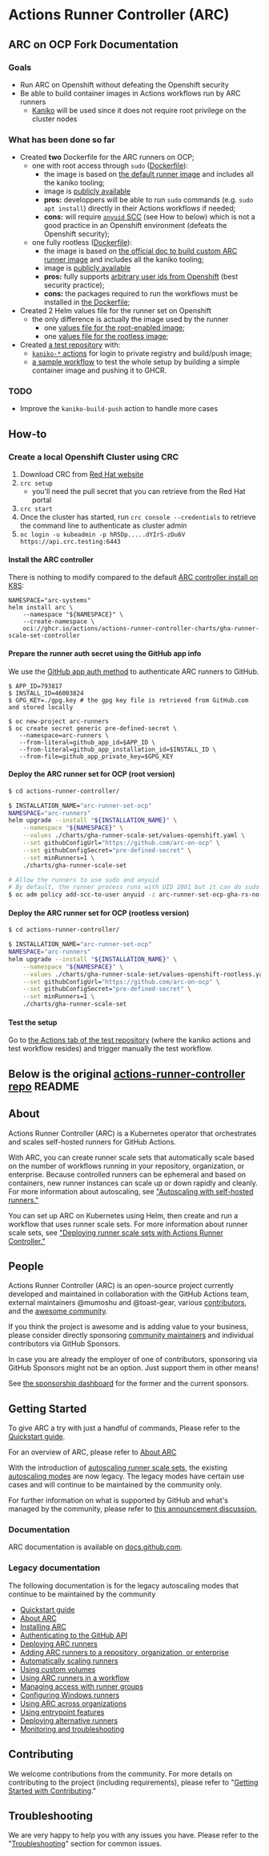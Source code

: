 # Actions Runner Controller (ARC)

## ARC on OCP Fork Documentation


### Goals
* Run ARC on Openshift without defeating the Openshift security
* Be able to build container images in Actions workflows run by ARC runners
    * [Kaniko](https://github.com/GoogleContainerTools/kaniko) will be used since it does not require root privilege on the cluster nodes

### What has been done so far
* Created **two** Dockerfile for the ARC runners on OCP;
	 * one with root access through `sudo` ([Dockerfile](./runner/actions-runner-openshift.ubuntu-22.04.dockerfile)):
	    * the image is based on [the default runner image](https://ghcr.io/actions/actions-runner:latest) and includes all the kaniko tooling;
	    * image is [publicly available](https://github.com/orgs/arc-on-ocp/packages/container/package/actions-runner-controller%2Farc-runner-ocp)
	    * **pros:** developpers will be able to run `sudo` commands (e.g. `sudo apt install`) directly in their Actions workflows if needed;
	     * **cons:** will require [`anyuid` SCC](https://docs.openshift.com/container-platform/4.14/authentication/managing-security-context-constraints.html) (see How to below) which is not a good practice in an Openshift environment (defeats the Openshift security);
	 * one fully rootless ([Dockerfile](./runner/actions-runner-openshift-rootless.ubuntu-22.04.dockerfile)):
	    * the image is based on [the official doc to build custom ARC runner image](https://docs.github.com/en/enterprise-cloud@latest/actions/hosting-your-own-runners/managing-self-hosted-runners-with-actions-runner-controller/about-actions-runner-controller#creating-your-own-runner-image) and includes all the kaniko tooling;
	    * image is [publicly available](https://github.com/orgs/arc-on-ocp/packages/container/package/actions-runner-controller%2Farc-runner-ocp-rootless)	    
	    * **pros:** fully supports [arbitrary user ids from Openshift](https://docs.openshift.com/container-platform/4.14/openshift_images/create-images.html#use-uid_create-images) (best security practice);
	     * **cons:** the packages required to run the workflows must be installed in [the Dockerfile](https://github.com/arc-on-ocp/actions-runner-controller/blob/master/runner/actions-runner-openshift-rootless.ubuntu-22.04.dockerfile#L18);
 * Created 2 Helm values file for the runner set on Openshift
	 * the only difference is actually the image used by the runner
	   * one [values file for the root-enabled image](./charts/gha-runner-scale-set/values-openshift.yaml);
	   * one [values file for the rootless image](./charts/gha-runner-scale-set/values-openshift-rootless.yaml);
 * Created [a test repository](https://github.com/arc-on-ocp/arc-on-openshift-test-actions-workflow/) with:
   *  [`kaniko-*` actions](https://github.com/arc-on-ocp/arc-on-openshift-test-actions-workflow/tree/main/.github/actions) for login to private registry and build/push image;
   * [a sample workflow](https://github.com/arc-on-ocp/arc-on-openshift-test-actions-workflow/blob/main/.github/workflows/arc-runner-set-ocp-test-with-actions.yml) to test the whole setup by building a simple container image and pushing it to GHCR.

### TODO

* Improve the `kaniko-build-push` action to handle more cases

## How-to

### Create a local Openshift Cluster using CRC
1. Download CRC from [Red Hat website](https://developers.redhat.com/products/openshift-local/overview)
2. `crc setup`
	* you'll need the pull secret that you can retrieve from the Red Hat portal
3. `crc start`
4. Once the cluster has started, run `crc console --credentials` to retrieve the command line to authenticate as cluster admin
5. `oc login -u kubeadmin -p hR5Dp.....dYIrS-zDu6V https://api.crc.testing:6443` 

#### Install the ARC controller
There is nothing to modify compared to the default [ARC controller install on K8S](https://docs.github.com/en/enterprise-cloud@latest/actions/hosting-your-own-runners/managing-self-hosted-runners-with-actions-runner-controller/quickstart-for-actions-runner-controller#installing-actions-runner-controller):

```
NAMESPACE="arc-systems"
helm install arc \
    --namespace "${NAMESPACE}" \
    --create-namespace \
    oci://ghcr.io/actions/actions-runner-controller-charts/gha-runner-scale-set-controller
```

#### Prepare the runner auth secret using the GitHub app info

We use the [GitHub app auth method](https://docs.github.com/en/enterprise-cloud@latest/actions/hosting-your-own-runners/managing-self-hosted-runners-with-actions-runner-controller/authenticating-to-the-github-api#authenticating-arc-with-a-github-app) to authenticate ARC runners to GitHub.

```
$ APP_ID=793817
$ INSTALL_ID=46003824
$ GPG_KEY=./gpg.key # the gpg key file is retrieved from GitHub.com and stored locally

$ oc new-project arc-runners
$ oc create secret generic pre-defined-secret \
   --namespace=arc-runners \
   --from-literal=github_app_id=$APP_ID \
   --from-literal=github_app_installation_id=$INSTALL_ID \
   --from-file=github_app_private_key=$GPG_KEY
```

#### Deploy the ARC runner set for OCP (root version)

```bash
$ cd actions-runner-controller/

$ INSTALLATION_NAME="arc-runner-set-ocp"
NAMESPACE="arc-runners"
helm upgrade --install "${INSTALLATION_NAME}" \
    --namespace "${NAMESPACE}" \
    --values ./charts/gha-runner-scale-set/values-openshift.yaml \
    --set githubConfigUrl="https://github.com/arc-on-ocp" \
    --set githubConfigSecret="pre-defined-secret" \
    --set minRunners=1 \
    ./charts/gha-runner-scale-set

# Allow the runners to use sudo and anyuid
# By default, the runner process runs with UID 1001 but it can do sudo for certain tasks 
$ oc adm policy add-scc-to-user anyuid -z arc-runner-set-ocp-gha-rs-no-permission -n arc-runners
```

#### Deploy the ARC runner set for OCP (rootless version)
```bash
$ cd actions-runner-controller/

$ INSTALLATION_NAME="arc-runner-set-ocp"
NAMESPACE="arc-runners"
helm upgrade --install "${INSTALLATION_NAME}" \
    --namespace "${NAMESPACE}" \
    --values ./charts/gha-runner-scale-set/values-openshift-rootless.yaml \
    --set githubConfigUrl="https://github.com/arc-on-ocp" \
    --set githubConfigSecret="pre-defined-secret" \
    --set minRunners=1 \
    ./charts/gha-runner-scale-set
```

#### Test the setup
Go to [the Actions tab of the test repository](https://github.com/arc-on-ocp/arc-on-openshift-test-actions-workflow/actions/workflows/arc-runner-set-ocp-test-with-actions.yml) (where the kaniko actions and test workflow resides) and trigger manually the test workflow. 

## Below is the original [actions-runner-controller repo](https://github.com/actions/actions-runner-controller/) README

## About

Actions Runner Controller (ARC) is a Kubernetes operator that orchestrates and scales self-hosted runners for GitHub Actions.

With ARC, you can create runner scale sets that automatically scale based on the number of workflows running in your repository, organization, or enterprise. Because controlled runners can be ephemeral and based on containers, new runner instances can scale up or down rapidly and cleanly. For more information about autoscaling, see ["Autoscaling with self-hosted runners."](https://docs.github.com/en/actions/hosting-your-own-runners/managing-self-hosted-runners/autoscaling-with-self-hosted-runners)

You can set up ARC on Kubernetes using Helm, then create and run a workflow that uses runner scale sets. For more information about runner scale sets, see ["Deploying runner scale sets with Actions Runner Controller."](https://docs.github.com/en/actions/hosting-your-own-runners/managing-self-hosted-runners-with-actions-runner-controller/deploying-runner-scale-sets-with-actions-runner-controller#runner-scale-set)
## People

Actions Runner Controller (ARC) is an open-source project currently developed and maintained in collaboration with the GitHub Actions team, external maintainers @mumoshu and @toast-gear, various [contributors](https://github.com/actions/actions-runner-controller/graphs/contributors), and the [awesome community](https://github.com/actions/actions-runner-controller/discussions).

If you think the project is awesome and is adding value to your business, please consider directly sponsoring [community maintainers](https://github.com/sponsors/actions-runner-controller) and individual contributors via GitHub Sponsors.

In case you are already the employer of one of contributors, sponsoring via GitHub Sponsors might not be an option. Just support them in other means!

See [the sponsorship dashboard](https://github.com/sponsors/actions-runner-controller) for the former and the current sponsors.

## Getting Started

To give ARC a try with just a handful of commands, Please refer to the [Quickstart guide](https://docs.github.com/en/actions/hosting-your-own-runners/managing-self-hosted-runners-with-actions-runner-controller/quickstart-for-actions-runner-controller).

For an overview of ARC, please refer to [About ARC](https://docs.github.com/en/actions/hosting-your-own-runners/managing-self-hosted-runners-with-actions-runner-controller/about-actions-runner-controller)

With the introduction of [autoscaling runner scale sets](https://github.com/actions/actions-runner-controller/discussions/2775), the existing [autoscaling modes](./docs/automatically-scaling-runners.md) are now legacy. The legacy modes have certain use cases and will continue to be maintained by the community only.

For further information on what is supported by GitHub and what's managed by the community, please refer to [this announcement discussion.](https://github.com/actions/actions-runner-controller/discussions/2775)

### Documentation

ARC documentation is available on [docs.github.com](https://docs.github.com/en/actions/hosting-your-own-runners/managing-self-hosted-runners-with-actions-runner-controller/quickstart-for-actions-runner-controller).

### Legacy documentation

The following documentation is for the legacy autoscaling modes that continue to be maintained by the community

- [Quickstart guide](/docs/quickstart.md)
- [About ARC](/docs/about-arc.md)
- [Installing ARC](/docs/installing-arc.md)
- [Authenticating to the GitHub API](/docs/authenticating-to-the-github-api.md)
- [Deploying ARC runners](/docs/deploying-arc-runners.md)
- [Adding ARC runners to a repository, organization, or enterprise](/docs/choosing-runner-destination.md)
- [Automatically scaling runners](/docs/automatically-scaling-runners.md)
- [Using custom volumes](/docs/using-custom-volumes.md)
- [Using ARC runners in a workflow](/docs/using-arc-runners-in-a-workflow.md)
- [Managing access with runner groups](/docs/managing-access-with-runner-groups.md)
- [Configuring Windows runners](/docs/configuring-windows-runners.md)
- [Using ARC across organizations](/docs/using-arc-across-organizations.md)
- [Using entrypoint features](/docs/using-entrypoint-features.md)
- [Deploying alternative runners](/docs/deploying-alternative-runners.md)
- [Monitoring and troubleshooting](/docs/monitoring-and-troubleshooting.md)

## Contributing

We welcome contributions from the community. For more details on contributing to the project (including requirements), please refer to "[Getting Started with Contributing](https://github.com/actions/actions-runner-controller/blob/master/CONTRIBUTING.md)."

## Troubleshooting

We are very happy to help you with any issues you have. Please refer to the "[Troubleshooting](https://github.com/actions/actions-runner-controller/blob/master/TROUBLESHOOTING.md)" section for common issues.

